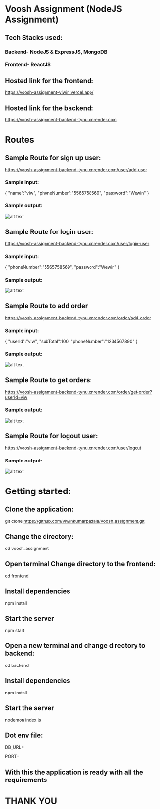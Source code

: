 # Voosh Assignment (NodeJS Assignment)

## Tech Stacks used:
### Backend- NodeJS & ExpressJS, MongoDB
### Frontend- ReactJS

## Hosted link for the frontend:
https://voosh-assignment-viwin.vercel.app/

## Hosted link for the backend:
https://voosh-assignment-backend-tynu.onrender.com

# Routes 
## Sample Route for sign up user:
https://voosh-assignment-backend-tynu.onrender.com/user/add-user

### Sample input:
{   "name":"viw",
    "phoneNumber":"5565758569",
    "password":"Wewin"
}
### Sample output:
![alt text](image.png)

## Sample Route for login user:
https://voosh-assignment-backend-tynu.onrender.com/user/login-user

### Sample input:
{  "phoneNumber":"5565758569",
    "password":"Wewin"
}

### Sample output:
![alt text](image-1.png)

## Sample Route to add order
https://voosh-assignment-backend-tynu.onrender.com/order/add-order

### Sample input:
{  "userId":"viw",
   "subTotal":100,
   "phoneNumber":"1234567890"
}

### Sample output:
![alt text](image-3.png)

## Sample Route to get orders:

https://voosh-assignment-backend-tynu.onrender.com/order/get-order?userId=viw

### Sample output:
![alt text](image-4.png)

## Sample Route for logout user:
https://voosh-assignment-backend-tynu.onrender.com/user/logout

### Sample output:
![alt text](image-2.png)
# Getting started:

## Clone the application: 
git clone https://github.com/viwinkumarpadala/voosh_assignment.git

## Change the directory:
cd voosh_assignment
## Open terminal Change directory to the frontend:
cd frontend
## Install dependencies
npm install
## Start the server
npm start

## Open a new terminal and change directory to backend:
cd backend
## Install dependencies
npm install
## Start the server
nodemon index.js


## Dot env file:
 DB_URL=

 PORT=


## With this the application is ready with all the requirements


# THANK YOU
